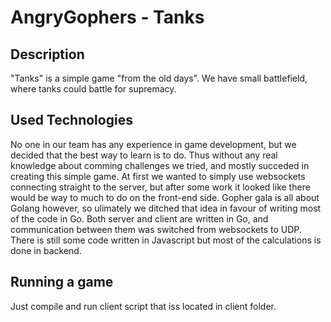 # AngryGophers - Tanks

## Description

"Tanks" is a simple game "from the old days". We have small battlefield, where tanks could battle for supremacy.

## Used Technologies 

No one in our team has any experience in game development, but we decided that the best way to learn is to do. Thus without any real knowledge about comming challenges we tried, and mostly succeded in creating this simple game. At first we wanted to simply use websockets connecting straight to the server, but after some work it looked like there would be way to much to do on the front-end side. Gopher gala is all about Golang however, so ulimately we ditched that idea in favour of writing most of the code in Go. Both server and client are written in Go, and communication between them was switched from websockets to UDP. There is still some code written in Javascript but most of the calculations is done in backend.

## Running a game

Just compile and run client script that iss located in client folder.


